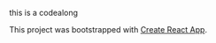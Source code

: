 this is a codealong 

This project was bootstrapped with [Create React App](https://github.com/facebook/create-react-app).


